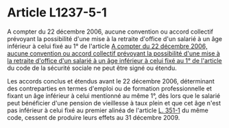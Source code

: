# Article L1237-5-1

A compter du 22 décembre 2006, aucune convention ou accord collectif prévoyant la possibilité d'une mise à la retraite d'office d'un salarié à un âge inférieur à celui fixé au 1° de l'article [A compter du 22 décembre 2006, aucune convention ou accord collectif prévoyant la possibilité d'une mise à la retraite d'office d'un salarié à un âge inférieur à celui fixé au 1° de l'article][1] du code de la sécurité sociale ne peut être signé ou étendu. 

Les accords conclus et étendus avant le 22 décembre 2006, déterminant des contreparties en termes d'emploi ou de formation professionnelle et fixant un âge inférieur à celui mentionné au même 1°, dès lors que le salarié peut bénéficier d'une pension de vieillesse à taux plein et que cet âge n'est pas inférieur à celui fixé au premier alinéa de l'article [L. 351-1][2] du même code, cessent de produire leurs effets au 31 décembre 2009.

 [1]: /affichCodeArticle.do?cidTexte=LEGITEXT000006073189&idArticle=LEGIARTI000006742632&dateTexte=&categorieLien=cid
 [2]: /affichCodeArticle.do?cidTexte=LEGITEXT000006073189&idArticle=LEGIARTI000006742620&dateTexte=&categorieLien=cid